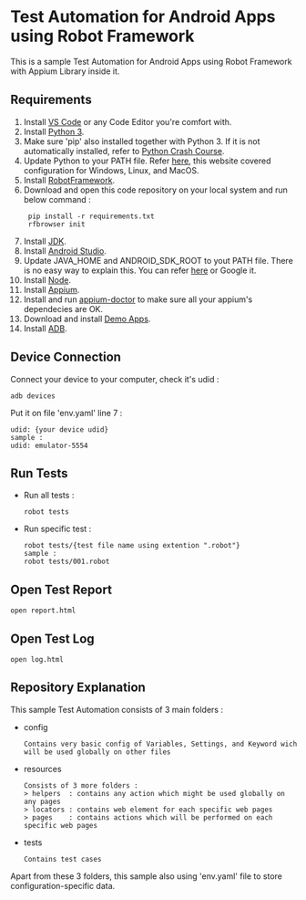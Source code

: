 # Test Automation for Android Apps using Robot Framework

This is a sample Test Automation for Android Apps using Robot Framework with Appium Library inside it.

## Requirements

1. Install [VS Code](https://code.visualstudio.com/) or any Code Editor you're comfort with.
2. Install [Python 3](https://www.python.org/).
3. Make sure 'pip' also installed together with Python 3. If it is not automatically installed, refer to [Python Crash Course](https://ehmatthes.github.io/pcc/chapter_12/installing_pip.html).
4. Update Python to your PATH file. Refer [here](https://realpython.com/add-python-to-path/), this website covered configuration for Windows, Linux, and MacOS.
5. Install [RobotFramework](https://robotframework.org/robotframework/latest/RobotFrameworkUserGuide.html#installing-using-pip).
6. Download and open this code repository on your local system and run below command :
   ```
    pip install -r requirements.txt
    rfbrowser init
   ```
7. Install [JDK](https://www.oracle.com/id/java/technologies/downloads/).
8. Install [Android Studio](https://developer.android.com/studio/install).
9. Update JAVA_HOME and ANDROID_SDK_ROOT to yout PATH file. There is no easy way to explain this. You can refer [here](https://medium.com/@omurdenden/set-java-home-and-bin-directory-for-appium-testing-in-macos-f8cee3fe56b4) or Google it.
10. Install [Node](https://nodejs.org/en/download/package-manager).
11. Install [Appium](https://appium.io/docs/en/2.2/quickstart/install/).
12. Install and run [appium-doctor](https://www.npmjs.com/package/appium-doctor) to make sure all your appium's dependecies are OK.
13. Download and install [Demo Apps](https://github.com/saucelabs/my-demo-app-rn/releases).
14. Install [ADB](https://www.xda-developers.com/install-adb-windows-macos-linux/).

## Device Connection

Connect your device to your computer, check it's udid : 
```
adb devices
```
Put it on file 'env.yaml' line 7 : 
```
udid: {your device udid}
sample : 
udid: emulator-5554
```

## Run Tests
* Run all tests : 
   ```
   robot tests
   ```

* Run specific test : 
   ```
   robot tests/{test file name using extention ".robot"}
   sample :
   robot tests/001.robot
   ```

## Open Test Report

    open report.html

## Open Test Log

    open log.html

## Repository Explanation

This sample Test Automation consists of 3 main folders : 

* config
   ```
   Contains very basic config of Variables, Settings, and Keyword wich will be used globally on other files
   ```
* resources
   ```
   Consists of 3 more folders :
   > helpers  : contains any action which might be used globally on any pages
   > locators : contains web element for each specific web pages
   > pages    : contains actions which will be performed on each specific web pages
   ```
* tests
   ```
   Contains test cases
   ```

Apart from these 3 folders, this sample also using 'env.yaml' file to store configuration-specific data.
